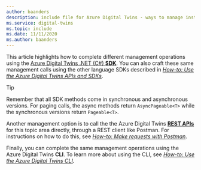 ```yaml
---
author: baanders
description: include file for Azure Digital Twins - ways to manage instance
ms.service: digital-twins
ms.topic: include
ms.date: 11/11/2020
ms.author: baanders
---
```


This article highlights how to complete different management operations using the [Azure Digital Twins .NET (C#) **SDK**](/dotnet/api/overview/azure/digitaltwins/management?view=azure-dotnet&preserve-view=true). You can also craft these same management calls using the other language SDKs described in [*How-to: Use the Azure Digital Twins APIs and SDKs*](../articles/digital-twins/how-to-use-apis-sdks.md).

> [!TIP] 
> Remember that all SDK methods come in synchronous and asynchronous versions. For paging calls, the async methods return `AsyncPageable<T>` while the synchronous versions return `Pageable<T>`.

Another management option is to call the the Azure Digital Twins [**REST APIs**](/rest/api/azure-digitaltwins/) for this topic area directly, through a REST client like Postman. For instructions on how to do this, see [*How-to: Make requests with Postman*](../articles/digital-twins/how-to-use-postman.md).

Finally, you can complete the same management operations using the Azure Digital Twins **CLI**. To learn more about using the CLI, see [*How-to: Use the Azure Digital Twins CLI*](../articles/digital-twins/how-to-use-cli.md).